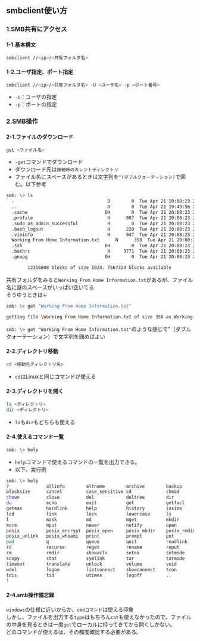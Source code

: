 ## smbclient使い方
### 1.SMB共有にアクセス
#### 1-1.基本構文
```bash
smbclient //<ip>/<共有フォルダ名>
```
#### 1-2.ユーザ指定、ポート指定
```bash
smbclient //<ip>/<共有フォルダ名> -U <ユーザ名> -p <ポート番号>
```
- `-U`：ユーザの指定
- `-p`：ポートの指定  
  
### 2.SMB操作
#### 2-1.ファイルのダウンロード
```bash
get <ファイル名>
```
- `-get`コマンドでダウンロード
- ダウンロード先は`接続時のカレントディレクトリ`
- ファイル名にスペースがあるときは文字列を`"(ダブルクォーテーション)`で囲む。以下参考  
```bash
smb: \> ls
  .                                   D        0  Tue Apr 21 20:08:23 2020
  ..                                  D        0  Tue Apr 21 19:49:56 2020
  .cache                             DH        0  Tue Apr 21 20:08:23 2020
  .profile                            H      807  Tue Apr 21 20:08:23 2020
  .sudo_as_admin_successful           H        0  Tue Apr 21 20:08:23 2020
  .bash_logout                        H      220  Tue Apr 21 20:08:23 2020
  .viminfo                            H      947  Tue Apr 21 20:08:23 2020
  Working From Home Information.txt      N      358  Tue Apr 21 20:08:23 2020
  .ssh                               DH        0  Tue Apr 21 20:08:23 2020
  .bashrc                             H     3771  Tue Apr 21 20:08:23 2020
  .gnupg                             DH        0  Tue Apr 21 20:08:23 2020

		12316808 blocks of size 1024. 7567324 blocks available
```
共有フォルダをみると`Working From Home Information.txt`があるが、ファイル名に謎のスペースがいっぱい空いてる  
そうゆうときは↓    
```bash
smb: \> get "Working From Home Information.txt"

getting file \Working From Home Information.txt of size 358 as Working From Home Information.txt (0.4 KiloBytes/sec) (average 0.4 KiloBytes/sec)
```
`smb: \> get "Working From Home Information.txt"`のような感じで"（ダブルクォーテーション）で文字列を囲めばよい  
  
#### 2-2.ディレクトリ移動
```bash
cd <移動先ディレクトリ名>
```
- `cd`はLinuxと同じコマンドが使える
  
#### 2-3.ディレクトリを開く
```bash
ls <ディレクトリ>
dir <ディレクトリ>
```
- `ls`も`dir`もどちらも使える
  
#### 2-4.使えるコマンド一覧
```bash
smb: \> help
```
- `help`コマンドで使えるコマンドの一覧を出力できる。
- 以下、実行例
```bash
smb: \> help
?              allinfo        altname        archive        backup         
blocksize      cancel         case_sensitive cd             chmod          
chown          close          del            deltree        dir            
du             echo           exit           get            getfacl        
geteas         hardlink       help           history        iosize         
lcd            link           lock           lowercase      ls             
l              mask           md             mget           mkdir          
more           mput           newer          notify         open           
posix          posix_encrypt  posix_open     posix_mkdir    posix_rmdir    
posix_unlink   posix_whoami   print          prompt         put            
pwd            q              queue          quit           readlink       
rd             recurse        reget          rename         reput          
rm             rmdir          showacls       setea          setmode        
scopy          stat           symlink        tar            tarmode        
timeout        translate      unlock         volume         vuid           
wdel           logon          listconnect    showconnect    tcon           
tdis           tid            utimes         logoff         ..             
!              
```        
  
#### 2-4.smb操作備忘録
`windows`の仕様に近いからか、`cmdコマンド`は使える印象  
しかし、ファイルを出力する`type`はもちろん`cat`も使えなかったので、ファイルの中身を見るときは一度`get`でローカルに持ってきてから開くしかない。  
どのコマンドが使えるは、その都度確認する必要がある。  
